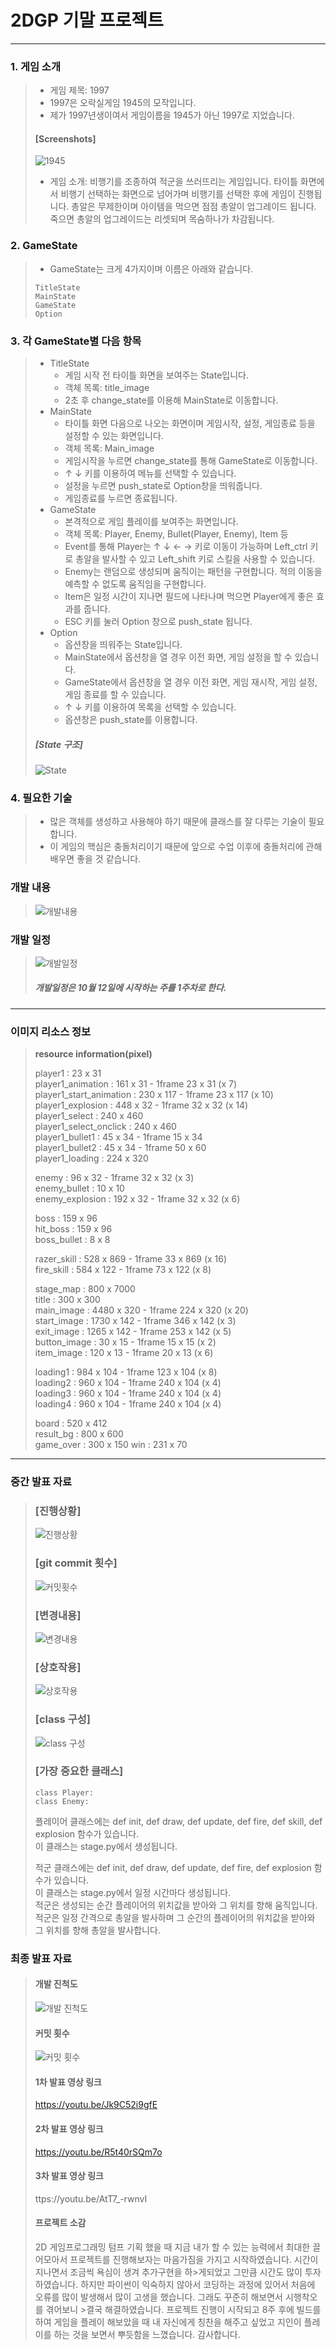 # 2DGP 기말 프로젝트
-----------------------------------
### 1. 게임 소개
>+ 게임 제목: 1997
>+ 1997은 오락실게임 1945의 모작입니다.
>+ 제가 1997년생이여서 게임이름을 1945가 아닌 1997로 지었습니다.
>####      [Screenshots]
>![1945](https://user-images.githubusercontent.com/32861131/94073717-e4488800-fe32-11ea-93d5-09b78c45a9ba.png)
>+ 게임 소개: 비행기를 조종하여 적군을 쓰러뜨리는 게임입니다.
>  타이틀 화면에서 비행기 선택하는 화면으로 넘어가며 비행기를 선택한 후에 게임이 진행됩니다.
>  총알은 무제한이며 아이템을 먹으면 점점 총알이 업그레이드 됩니다.
>  죽으면 총알의 업그레이드는 리셋되며 목숨하나가 차감됩니다.
### 2. GameState
>+ GameState는 크게 4가지이며 이름은 아래와 같습니다.
>```
>TitleState
>MainState
>GameState
>Option
>```
### 3. 각 GameState별 다음 항목
>+ TitleState
>   + 게임 시작 전 타이틀 화면을 보여주는 State입니다.
>   + 객체 목록: title_image
>   + 2초 후 change_state를 이용해 MainState로 이동합니다.  
>+ MainState
>   + 타이틀 화면 다음으로 나오는 화면이며 게임시작, 설정, 게임종료 등을 설정할 수 있는 화면입니다.
>   + 객체 목록: Main_image
>   + 게임시작을 누르면 change_state를 통해 GameState로 이동합니다.
>   + ↑ ↓ 키를 이용하여 메뉴를 선택할 수 있습니다.
>   + 설정을 누르면 push_state로 Option창을 띄워줍니다.
>   + 게임종료를 누르면 종료됩니다.
>+ GameState
>   + 본격적으로 게임 플레이를 보여주는 화면입니다.
>   + 객체 목록: Player, Enemy, Bullet(Player, Enemy), Item 등
>   + Event를 통해 Player는 ↑ ↓ ← → 키로 이동이 가능하며 Left_ctrl 키로 총알을 발사할 수 있고 Left_shift 키로 스킬을 사용할 수 있습니다.  
>   + Enemy는 랜덤으로 생성되며 움직이는 패턴을 구현합니다. 적의 이동을 예측할 수 없도록 움직임을 구현합니다.
>   + Item은 일정 시간이 지나면 필드에 나타나며 먹으면 Player에게 좋은 효과를 줍니다.
>   + ESC 키를 눌러 Option 창으로 push_state 됩니다.
>+ Option
>   + 옵션창을 띄워주는 State입니다.
>   + MainState에서 옵션창을 열 경우 이전 화면, 게임 설정을 할 수 있습니다.
>   + GameState에서 옵션창을 열 경우 이전 화면, 게임 재시작, 게임 설정, 게임 종료를 할 수 있습니다.
>   + ↑ ↓ 키를 이용하여 목록을 선택할 수 있습니다.
>   + 옵션창은 push_state를 이용합니다.
>#####      [State 구조]  
>![State](https://user-images.githubusercontent.com/32861131/94073721-e6124b80-fe32-11ea-9562-ab827f40a2df.PNG)
### 4. 필요한 기술
>+ 많은 객체를 생성하고 사용해야 하기 때문에 클래스를 잘 다루는 기술이 필요합니다.
>+ 이 게임의 핵심은 충돌처리이기 때문에 앞으로 수업 이후에 충돌처리에 관해 배우면 좋을 것 같습니다.

### 개발 내용
>![개발내용](https://user-images.githubusercontent.com/32861131/95718825-ee2f0f80-0ca9-11eb-8636-3cc9e9967248.PNG)

### 개발 일정
>![개발일정](https://user-images.githubusercontent.com/32861131/95719363-a9f03f00-0caa-11eb-9181-511f198a6b2f.PNG)
>#####  개발일정은 10월 12일에 시작하는 주를 1주차로 한다.
-----------------------------------
### 이미지 리소스 정보
>**resource information(pixel)**
>
>player1 : 23 x 31  
>player1_animation : 161 x 31 - 1frame 23 x 31  (x 7)  
>player1_start_animation : 230 x 117 - 1frame 23 x 117 (x 10)  
>player1_explosion : 448 x 32 - 1frame  32 x 32 (x 14)  
>player1_select : 240 x 460  
>player1_select_onclick : 240 x 460  
>player1_bullet1 : 45 x 34 - 1frame 15 x 34  
>player1_bullet2 : 45 x 34 - 1frame 50 x 60  
>player1_loading : 224 x 320  
>
>enemy : 96 x 32 - 1frame 32 x 32 (x 3)  
>enemy_bullet : 10 x 10  
>enemy_explosion  : 192 x 32 - 1frame 32 x 32 (x 6)  
>   
>boss : 159 x 96   
>hit_boss : 159 x 96   
>boss_bullet : 8 x 8   
>
>razer_skill : 528 x 869 - 1frame 33 x 869 (x 16)  
>fire_skill : 584 x 122 - 1frame 73 x 122 (x 8)  
>   
>stage_map : 800 x 7000  
>title : 300 x 300  
>main_image : 4480 x 320 - 1frame 224 x 320 (x 20)  
>start_image : 1730 x 142 - 1frame 346 x 142 (x 3)   
>exit_image : 1265 x 142 - 1frame 253 x 142 (x 5)   
>button_image : 30 x 15 - 1frame 15 x 15 (x 2)  
>item_image : 120 x 13 - 1frame 20 x 13 (x 6)  
>   
>loading1 : 984 x 104 - 1frame 123 x 104 (x 8)   
>loading2 : 960 x 104 - 1frame 240 x 104 (x 4)   
>loading3 : 960 x 104 - 1frame 240 x 104 (x 4)   
>loading4 : 960 x 104 - 1frame 240 x 104 (x 4)
>
>board : 520 x 412   
>result_bg : 800 x 600   
>game_over : 300 x 150
>win : 231 x 70
-----------------------------------
### 중간 발표 자료
>### [진행상황]   
>![진행상황](https://user-images.githubusercontent.com/32861131/99875908-7358fd00-2c36-11eb-9110-220a64274470.PNG)   
>### [git commit 횟수]   
>![커밋횟수](https://user-images.githubusercontent.com/32861131/99875902-6dfbb280-2c36-11eb-9ed6-3c551dab385b.PNG)   
>### [변경내용]   
>![변경내용](https://user-images.githubusercontent.com/32861131/99875906-718f3980-2c36-11eb-95de-6b05fd9a104c.PNG)   
>### [상호작용]   
>![상호작용](https://user-images.githubusercontent.com/32861131/99875911-7653ed80-2c36-11eb-9283-94a64c7c7565.PNG)   
>### [class 구성]   
>![class 구성](https://user-images.githubusercontent.com/32861131/99875910-748a2a00-2c36-11eb-9881-5f6e430be717.PNG)   
>### [가장 중요한 클래스]   
>```
>class Player:
>class Enemy:
>```
>플레이어 클래스에는 def init, def draw, def update, def fire, def skill, def explosion 함수가 있습니다.   
>이 클래스는 stage.py에서 생성됩니다.   
>
>적군 클래스에는 def init, def draw, def update, def fire, def explosion 함수가 있습니다.   
>이 클래스는 stage.py에서 일정 시간마다 생성됩니다.   
>적군은 생성되는 순간 플레이어의 위치값을 받아와 그 위치를 향해 움직입니다.   
>적군은 일정 간격으로 총알을 발사하며 그 순간의 플레이어의 위치값을 받아와 그 위치를 향해 총알을 발사합니다.   
### 최종 발표 자료
>#### 개발 진척도   
>![개발 진척도](https://user-images.githubusercontent.com/32861131/100963553-eaad5b80-3569-11eb-9556-3ec0533b1cce.PNG)   
>#### 커밋 횟수   
>![커밋 횟수](https://user-images.githubusercontent.com/32861131/100963550-e97c2e80-3569-11eb-9fe5-bced1408626d.PNG)   
>#### 1차 발표 영상 링크   
>https://youtu.be/Jk9C52i9gfE   
>#### 2차 발표 영상 링크   
>https://youtu.be/R5t40rSQm7o   
>#### 3차 발표 영상 링크
>ttps://youtu.be/AtT7_-rwnvI   
>#### 프로젝트 소감
>2D 게임프로그래밍 텀프 기획 했을 때 지금 내가 할 수 있는 능력에서 최대한 끌어모아서 프로젝트를 진행해보자는 마음가짐을 가지고 시작하였습니다. 시간이 지나면서 조금씩 욕심이 생겨 추가구현을 하>게되었고 그만큼 시간도 많이 투자하였습니다. 하지만 파이썬이 익숙하지 않아서 코딩하는 과정에 있어서 처음에 오류를 많이 발생해서 많이 고생을 했습니다. 그래도 꾸준히 해보면서 시행착오를 겪어보니 >결국 해결하였습니다. 프로젝트 진행이 시작되고 8주 후에 빌드를 하여 게임을 플레이 해보았을 때 내 자신에게 칭찬을 해주고 싶었고 지인이 플레이를 하는 것을 보면서 뿌듯함을 느꼈습니다. 감사합니다.
